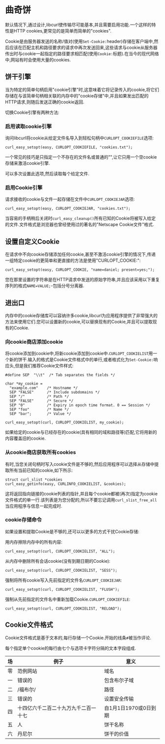 
# 曲奇饼

默认情况下,通过设计,libcurl使传输尽可能基本,并且需要启用功能.一个这样的特性是HTTP cookies,更常见的是简单而简单的"cookies".

Cookie是由服务器发送的名称/值对(使用`Set-Cookie:`header)存储在客户端中,然后应该在匹配主机和路径要求的请求中再次发送回来,这些请求与cookie从服务器传出时与cookie一起指定的路径要求相匹配(使用`Cookie:`标题).在当今的现代网络中,网站有时会使用大量的cookies.

## 饼干引擎

当为特定的简单句柄启用"cookie引擎"时,这意味着它将记录传入的cookie,将它们存储在与该简单句柄相关联的内存中的"cookie存储"中,并且如果发出匹配的HTTP请求,则随后发送正确的cookie返回.

切换Cookie引擎有两种方法:

### 启用读取cookie引擎

询问libcurl将cookie从给定文件名导入到轻松句柄中`CURLOPT_COOKIEFILE`选项:

```
curl_easy_setopt(easy, CURLOPT_COOKIEFILE, "cookies.txt");
```

一个常见的技巧是只指定一个不存在的文件名或普通的"",让它只用一个空cookie存储来激活cookie引擎.

可以多次设置此选项,然后读取每个给定文件.

### 启用Cookie引擎

请求接收的cookie与文件一起存储在文件中`CURLOPT_COOKIEJAR`选项:

```
curl_easy_setopt(easy, CURLOPT_COOKIEJAR, "cookies.txt");
```

当容易的手柄稍后关闭时`curl_easy_cleanup()`所有已知的Cookie将被写入给定的文件.文件格式是浏览器也曾经使用过的著名的"Netscape Cookie文件"格式.

## 设置自定义Cookie

在请求中不向cookie存储添加任何cookie,甚至不激活cookie引擎的情况下,传递一组特定cookie的更简单和更直接的方法是使用"CURLOPT_COOKIE:":

```
curl_easy_setopt(easy, CURLOPT_COOKIE, "name=daniel; present=yes;");
```

您在那里设置的字符串是在HTTP请求中发送的原始字符串,并且应该采用以下重复序列的格式`NAME=VALUE;`-包括分号分离器.

## 进出口

内存中的cookie存储库可以容纳许多cookie,libcurl为应用程序提供了非常强大的方法来使用它们.您可以设置新的cookie,可以替换现有的Cookie,并且可以提取现有的Cookie.

### 向cookie商店添加cookie

将cookie添加到cookie中,将新cookie添加到cookie中.`CURLOPT_COOKIELIST`用一个新的饼干.输入的格式是Cookie文件格式中的单行,或者格式化为`Set-Cookie:`响应头,但是我们推荐Cookie文件样式:

```
#define SEP  "\\t"  /* Tab separates the fields */

char *my_cookie =
  "example.com"    /* Hostname */
  SEP "FALSE"      /* Include subdomains */
  SEP "/"          /* Path */
  SEP "FALSE"      /* Secure */
  SEP "0"          /* Expiry in epoch time format. 0 == Session */
  SEP "foo"        /* Name */
  SEP "bar";       /* Value */

curl_easy_setopt(curl, CURLOPT_COOKIELIST, my_cookie);
```

如果给定的cookie与已经存在的cookie(具有相同的域和路径等)匹配,它将用新的内容覆盖旧的cookie.

### 从cookie商店获取所有cookies

有时,当您关闭句柄时写入cookie文件是不够的,然后应用程序可以选择从存储中提取所有当前已知的cookie,如下所示:

```
struct curl_slist *cookies
curl_easy_getinfo(easy, CURLINFO_COOKIELIST, &cookies);
```

这将返回指向链接的cookie列表的指针,并且每个cookie都被(再次)指定为cookie文件格式的单一行.该列表是为您分配的,所以不要忘记调用`curl_slist_free_all`当应用程序与信息一起完成时.

### cookie存储命令

如果设置和提取Cookie是不够的,还可以以更多的方式干扰Cookie存储:

用内存擦除内存中的所有内容:

```
curl_easy_setopt(curl, CURLOPT_COOKIELIST, "ALL");
```

从内存中删除所有会话cookie(没有到期日期的Cookie):

```
curl_easy_setopt(curl, CURLOPT_COOKIELIST, "SESS");
```

强制将所有cookie写入先前指定的文件名`CURLOPT_COOKIEJAR`:

```
curl_easy_setopt(curl, CURLOPT_COOKIELIST, "FLUSH");
```

强制从先前指定的文件名中重新加载Cookie.`CURLOPT_COOKIEFILE`:

```
curl_easy_setopt(curl, CURLOPT_COOKIELIST, "RELOAD");
```

## Cookie文件格式

Cookie文件格式是基于文本的,每行存储一个Cookie.开始的线条`#`被当作评论.

每个指定单个cookie的每行由七个与选项卡字符分隔的文本字段组成.

| 场   | 例子                 | 意义             |
| --- | ------------------ | -------------- |
| 零   | 范例网站               | 域名             |
| 一   | 错误的                | 包含布尔子域         |
| 二   | /福布尔/              | 路径             |
| 三   | 错误的                | 设置安全传输         |
| 四   | 十四亿六千二百二十九万九千二百一十七 | 自1月1日1970或0日到期 |
| 五   | 人                  | 饼干名称           |
| 六   | 丹尼尔                | 饼干的价值          |
